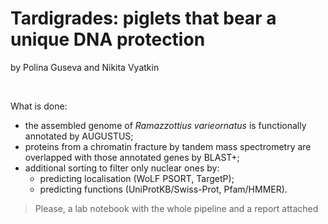 # Tardigrades: piglets that bear a unique DNA protection
by Polina Guseva and Nikita Vyatkin

<br />

What is done: 
  - the assembled genome of _Ramazzottius_ _varieornatus_ is functionally annotated by AUGUSTUS;
  - proteins from a chromatin fracture by tandem mass spectrometry are overlapped with those annotated genes by BLAST+;
  - additional sorting to filter only nuclear ones by:
    * predicting localisation (WoLF PSORT, TargetP);
    * predicting functions (UniProtKB/Swiss-Prot, Pfam/HMMER).

> Please, a lab notebook with the whole pipeline and a report attached
